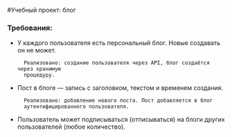 #Учебный проект: блог

### Требования:
* У каждого пользователя есть персональный блог. 
    Новые создавать он не может.
    
        Реализовано: создание пользователя через API, блог создаётся через хранимую
        процедуру.

* Пост в блоге — запись с заголовком, текстом и временем создания.
        
        Реализовано: добавление нового поста. Пост добавляется в блог 
        аутентифицированного пользователя.

* Пользователь может подписываться (отписываться) на блоги других пользователей 
(любое количество).


[//]: # (* У пользователя есть персональная лента новостей, в которой в обратном хронологическом )

[//]: # (порядке выводятся посты из блогов, на которые он подписан.)

[//]: # ()
[//]: # (* Пользователь может помечать посты в ленте прочитанными.)

[//]: # ()
[//]: # (* При добавлении/удалении подписки содержание ленты меняется &#40;при удалении подписки )

[//]: # (пометки о "прочитанности" сохранять не нужно&#41;.)

[//]: # ()
[//]: # (* При добавлении поста в ленту — подписчики получают почтовое уведомление со ссылкой на )

[//]: # (новый пост. Изменение содержания лент подписчиков &#40;и рассылка уведомлений&#41; должно )

[//]: # (происходить как при стандартной публикации поста пользователем через интерфейс сайта, )

[//]: # (так при добавлении/удалении поста через админку.)

[//]: # ()
[//]: # ()
[//]: # (### Руководство по установке  ### )

[//]: # (todo)









